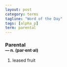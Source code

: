 ```yaml
---
layout: post
category: terms
tagline: "Word of the Day"
tags: [alpha_p]
term: parental
---
```


<h3>Parental<br/> <small>&mdash; n. (par<span>&middot;</span>ent<span>&middot;</span>al)</small></h3>
<p><ol><li>leased fruit</li>
</ol></p>
